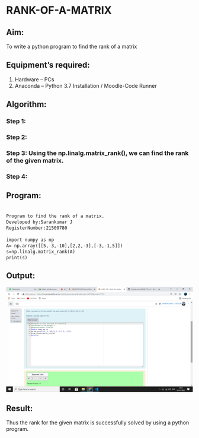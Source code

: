 # RANK-OF-A-MATRIX
## Aim:
To write a python program to find the rank of a matrix
## Equipment’s required:
1. 	Hardware – PCs
2. 	Anaconda – Python 3.7 Installation / Moodle-Code Runner
## Algorithm:
### Step 1: 
### Step 2: 
### Step 3: Using the np.linalg.matrix_rank(), we can find the rank of the given matrix.
### Step 4: 
## Program:

~~~

Program to find the rank of a matrix.
Developed by:Sarankumar J
RegisterNumber:21500780

import numpy as np
A= np.array([[5,-3,-10],[2,2,-3],[-3,-1,5]])
s=np.linalg.matrix_rank(A)
print(s)

~~~

## Output:

![gitlogo](output.png)

## Result:
Thus the rank for the given matrix is successfully solved by  using a python program.

